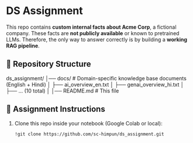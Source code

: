 # DS Assignment

This repo contains  **custom internal facts about Acme Corp**, a fictional company.
These facts are **not publicly available** or known to pretrained LLMs. 
Therefore, the only way to answer correctly is by building a **working RAG pipeline**.

## 📂 Repository Structure
ds_assignment/
│── docs/ # Domain-specific knowledge base documents (English + Hindi)
│ ├── ai_overview_en.txt
│ ├── genai_overview_hi.txt
│ ├── ... (10 total)
│
│── README.md # This file


## 🎯 Assignment Instructions

1. Clone this repo inside your notebook (Google Colab or local):

   ```bash  
   !git clone https://github.com/sc-himpun/ds_assignment.git